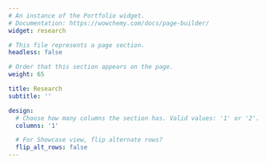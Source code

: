 ```yaml
---
# An instance of the Portfolio widget.
# Documentation: https://wowchemy.com/docs/page-builder/
widget: research

# This file represents a page section.
headless: false

# Order that this section appears on the page.
weight: 65

title: Research
subtitle: ''

design:
  # Choose how many columns the section has. Valid values: '1' or '2'.
  columns: '1'

  # For Showcase view, flip alternate rows?
  flip_alt_rows: false
---
```

